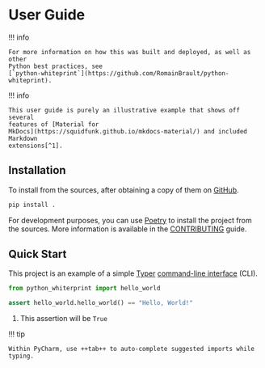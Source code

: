 # User Guide

!!! info

    For more information on how this was built and deployed, as well as other
    Python best practices, see
    [`python-whiteprint`](https://github.com/RomainBrault/python-whiteprint).

!!! info

    This user guide is purely an illustrative example that shows off several
    features of [Material for
    MkDocs](https://squidfunk.github.io/mkdocs-material/) and included Markdown
    extensions[^1].

[^1]: See `python-whiteprint`'s `mkdocs.yml` for how to enable these features.

## Installation

To install from the sources, after obtaining a copy of them on
[GitHub](https://github.com/RomainBrault/python-whiteprint).

```bash
pip install .
```

For development purposes, you can use
[Poetry](https://python-poetry.org/docs/#installation) to install the project
from the sources. More information is available in the
[CONTRIBUTING](CONTRIBUTING.md) guide.

## Quick Start

This project is an example of a simple
[Typer](https://github.com/tiangolo/typer) [command-line
interface](https://en.wikipedia.org/wiki/Command-line_interface) (CLI).

```python
from python_whiterprint import hello_world

assert hello_world.hello_world() == "Hello, World!"
```

1. This assertion will be `True`

!!! tip

    Within PyCharm, use ++tab++ to auto-complete suggested imports while
    typing.
